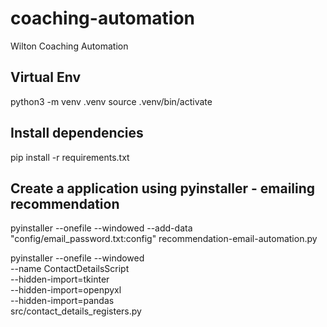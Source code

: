 # coaching-automation
Wilton Coaching Automation

## Virtual Env
python3 -m venv .venv
source .venv/bin/activate

## Install dependencies
pip install -r requirements.txt

## Create a application using pyinstaller - emailing recommendation
pyinstaller --onefile --windowed --add-data "config/email_password.txt:config" recommendation-email-automation.py

pyinstaller --onefile --windowed \
    --name ContactDetailsScript \
    --hidden-import=tkinter \
    --hidden-import=openpyxl \
    --hidden-import=pandas \
    src/contact_details_registers.py


